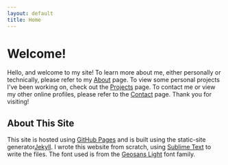 ```yaml
---
layout: default
title: Home
---
```


Welcome!
========
Hello, and welcome to my site! To learn more about me, either personally or technically, please refer to my [About](/about) page. To view some personal projects I've been working on, check out the [Projects](/projects) page. To contact me or view my other online profiles, please refer to the [Contact](/contact) page. Thank you for visiting!

About This Site
---------------
This site is hosted using <a href="http://pages.github.com" target="_blank">GitHub Pages</a> and is built using the static-site generator<a href="http://jekyllrb.com" target="_blank">Jekyll</a>. I wrote this website from scratch, using <a href="http://sublimetext.com" target="_blank">Sublime Text</a> to write the files. The font used is from the <a href="http://www.dafont.com/geo-sans-light.font" target="_blank">Geosans Light</a> font family.